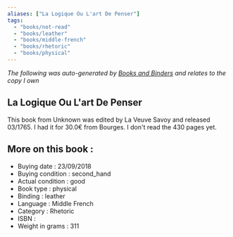 ```yaml
---
aliases: ["La Logique Ou L'art De Penser"] 
tags: 
  - "books/not-read" 
  - "books/leather" 
  - "books/middle-french"
  - "books/rhetoric"
  - "books/physical"
---
```


_The following was auto-generated by [Books and Binders](Books%20and%20Binders.md) and relates to the copy I own_
## La Logique Ou L'art De Penser
This book from Unknown was edited by La Veuve Savoy and released 03/1765. I had it for 30.0€ from Bourges. I don't read the 430 pages yet.

## More on this book :
- Buying date : 23/09/2018
- Buying condition : second_hand
- Actual condition : good
- Book type : physical
- Binding : leather
- Language : Middle French
- Category : Rhetoric
- ISBN : 
- Weight in grams : 311
